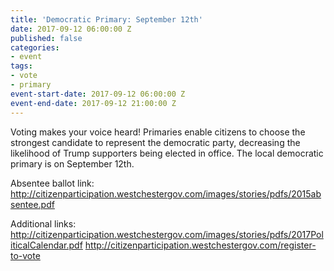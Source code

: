```yaml
---
title: 'Democratic Primary: September 12th'
date: 2017-09-12 06:00:00 Z
published: false
categories:
- event
tags:
- vote
- primary
event-start-date: 2017-09-12 06:00:00 Z
event-end-date: 2017-09-12 21:00:00 Z
---
```


Voting makes your voice heard! Primaries enable citizens to choose the strongest candidate to represent the democratic party, decreasing the likelihood of Trump supporters being elected in office. The local democratic primary is on September 12th.

Absentee ballot link:
http://citizenparticipation.westchestergov.com/images/stories/pdfs/2015absentee.pdf

Additional links:
http://citizenparticipation.westchestergov.com/images/stories/pdfs/2017PoliticalCalendar.pdf
http://citizenparticipation.westchestergov.com/register-to-vote